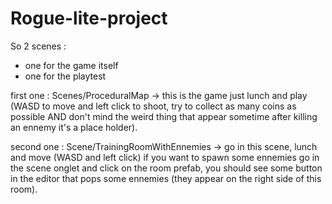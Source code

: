 # Rogue-lite-project

So 2 scenes : 
- one for the game itself
- one for the playtest


first one : Scenes/ProceduralMap -> this is the game just lunch and play (WASD to move and left click to shoot, try to collect as many coins as possible AND don't mind the weird thing that appear sometime after killing an ennemy it's a place holder).

second one : Scene/TrainingRoomWithEnnemies -> go in this scene, lunch and move (WASD and left click) if you want to spawn some ennemies go in the scene onglet and click on the room prefab, you should see some button in the editor that pops some ennemies (they appear on the right side of this room).
